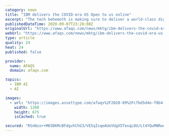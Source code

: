 ```yaml
---
category: news
title: "IBM delivers the COVID-era US Open to us online"
excerpt: "The tech behemoth is making sure to deliver a world-class digital experience for all the fans watching it from home."
publishedDateTime: 2020-09-07T23:28:00Z
originalUrl: "https://www.afaqs.com/news/mktg/ibm-delivers-the-covid-era-us-open-to-us-online"
webUrl: "https://www.afaqs.com/news/mktg/ibm-delivers-the-covid-era-us-open-to-us-online"
type: article
quality: 24
heat: 24
published: false

provider:
  name: AFAQS
  domain: afaqs.com

topics:
  - IBM AI
  - AI

images:
  - url: "https://images.assettype.com/afaqs%2F2020-09%2Fcfbd5d4e-f8b4-40a7-b010-1dbca6c721a7%2FOpen_Questions.png?w=1200&auto=format%2Ccompress&ogImage=true"
    width: 1200
    height: 675
    isCached: true

secured: "RSnNzo++M03DKMcBFdgvhChG3/VE5qIsqeAUeVUgX5TexqLOU/Lt4YQuMNRwox0g7RmiEJnxchWH+gKVyGXJvmpHSWl/+iLFw76Tqd+cOMP0DCydmmg9p4HlgAF9r6Cn98UzdRCb2y2tNfZhfEtieHONLxlWJm1KDoCCBFKmlC3X64d2l5uWXzqEuXSdifJ3V7N12Oi5BVS4Qi81eN57JUouQawxyjIpvMQQtf6Z5rnD8zKwd0ijOYCM16sO03ApM4syD3V6Zu7Ac70WL+t7qYHNluLQaJ16Dmw6vvoqgojktVRVR2UoCGSefksHrE9hyysQTDi9dz44fWkJfiSJ11Z4I6g5QVeSlWMIg+0jVsM=;V8JQrnE2SyuZ73SM1MRwYw=="
---
```


